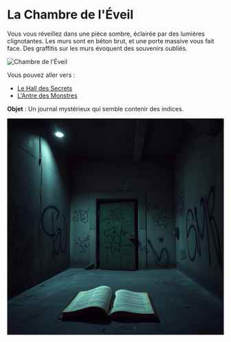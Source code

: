 # La Chambre de l'Éveil

Vous vous réveillez dans une pièce sombre, éclairée par des lumières clignotantes. Les murs sont en béton brut, et une porte massive vous fait face. Des graffitis sur les murs évoquent des souvenirs oubliés.

![Chambre de l'Éveil](images/chambre_eveil.png)

Vous pouvez aller vers :
- [Le Hall des Secrets](salle2.md)
- [L'Antre des Monstres](salle3.md)

**Objet** : Un journal mystérieux qui semble contenir des indices.


![Alt text](../images/starting_room.webp "la chambre de départ")

